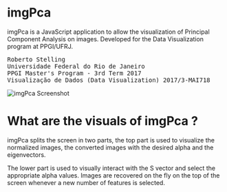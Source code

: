 # imgPca
imgPca is a JavaScript application to allow the visualization of Principal Component Analysis on images. Developed for the Data Visualization program at PPGI/UFRJ.
<pre>
Roberto Stelling
Universidade Federal do Rio de Janeiro
PPGI Master's Program - 3rd Term 2017
Visualização de Dados (Data Visualization) 2017/3-MAI718
</pre>
![imgPca Screenshot](../../raw/master/imgPca.png)
# What are the visuals of imgPca ?

imgPca splits the screen in two parts, the top part is used to visualize the normalized images, the converted images with the desired alpha and the eigenvectors.

The lower part is used to visually interact with the S vector and select the appropriate alpha values.
Images are recovered on the fly on the top of the screen whenever a new number of features is selected.
